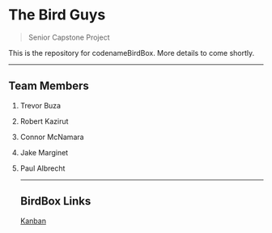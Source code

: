 # The Bird Guys

> Senior Capstone Project

This is the repository for codenameBirdBox. More details to come shortly.

***

## Team Members

1. Trevor Buza

2. Robert Kazirut

3. Connor McNamara

4. Jake Marginet

5. Paul Albrecht

   ***

   ## BirdBox Links

   [Kanban](https://trello.com/b/9zt1aQkv/birdguykanban)

   